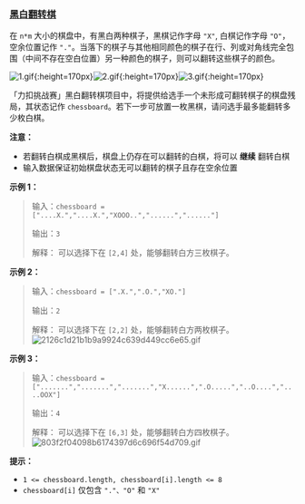 ### [黑白翻转棋](https://leetcode-cn.com/problems/fHi6rV)

在 `n*m` 大小的棋盘中，有黑白两种棋子，黑棋记作字母 `"X"`, 白棋记作字母 `"O"`，空余位置记作 `"."`。当落下的棋子与其他相同颜色的棋子在行、列或对角线完全包围（中间不存在空白位置）另一种颜色的棋子，则可以翻转这些棋子的颜色。



![1.gif](https://pic.leetcode-cn.com/1630396029-eTgzpN-6da662e67368466a96d203f67bb6e793.gif){:height=170px}![2.gif](https://pic.leetcode-cn.com/1630396240-nMvdcc-8e4261afe9f60e05a4f740694b439b6b.gif){:height=170px}![3.gif](https://pic.leetcode-cn.com/1630396291-kEtzLL-6fcb682daeecb5c3f56eb88b23c81d33.gif){:height=170px}

「力扣挑战赛」黑白翻转棋项目中，将提供给选手一个未形成可翻转棋子的棋盘残局，其状态记作 `chessboard`。若下一步可放置一枚黑棋，请问选手最多能翻转多少枚白棋。

**注意：**
- 若翻转白棋成黑棋后，棋盘上仍存在可以翻转的白棋，将可以 **继续** 翻转白棋
- 输入数据保证初始棋盘状态无可以翻转的棋子且存在空余位置

**示例 1：**
> 输入：`chessboard = ["....X.","....X.","XOOO..","......","......"]`
> 
> 输出：`3`
> 
> 解释：
> 可以选择下在 `[2,4]` 处，能够翻转白方三枚棋子。

**示例 2：**
> 输入：`chessboard = [".X.",".O.","XO."]`
> 
> 输出：`2`
> 
> 解释：
> 可以选择下在 `[2,2]` 处，能够翻转白方两枚棋子。
![2126c1d21b1b9a9924c639d449cc6e65.gif](https://pic.leetcode-cn.com/1626683255-OBtBud-2126c1d21b1b9a9924c639d449cc6e65.gif)

**示例 3：**
> 输入：`chessboard = [".......",".......",".......","X......",".O.....","..O....","....OOX"]`
> 
> 输出：`4`
> 
> 解释：
> 可以选择下在 `[6,3]` 处，能够翻转白方四枚棋子。
![803f2f04098b6174397d6c696f54d709.gif](https://pic.leetcode-cn.com/1630393770-Puyked-803f2f04098b6174397d6c696f54d709.gif)



**提示：**
- `1 <= chessboard.length, chessboard[i].length <= 8`
- `chessboard[i]` 仅包含 `"."、"O"` 和 `"X"`